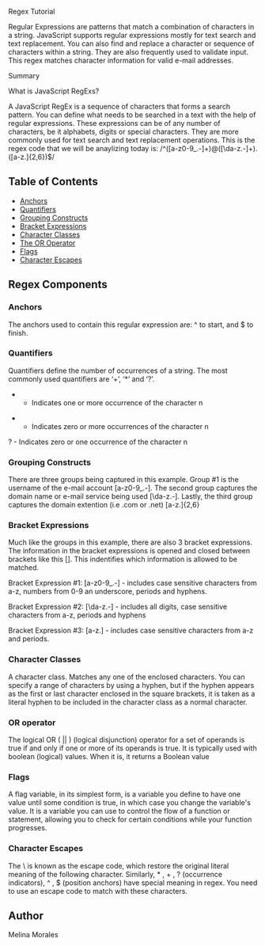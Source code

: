 Regex Tutorial

Regular Expressions are patterns that match a combination of characters in a string.
JavaScript supports regular expressions mostly for text search and text replacement.
You can also find and replace a character or sequence of characters within a string.
They are also frequently used to validate input. This regex matches character information for valid e-mail addresses.

Summary

What is JavaScript RegExs? 

A JavaScript RegEx is a sequence of characters that forms a search pattern. 
You can define what needs to be searched in a text with the help of regular expressions.
These expressions can be of any number of characters, be it alphabets, digits or special characters. 
They are more commonly used for text search and text replacement operations.
This is the regex code that we will be anaylizing today is: /^([a-z0-9_\.-]+)@([\da-z\.-]+)\.([a-z\.]{2,6})$/


## Table of Contents

- [Anchors](#anchors)
- [Quantifiers](#quantifiers)
- [Grouping Constructs](#grouping-constructs)
- [Bracket Expressions](#bracket-expressions)
- [Character Classes](#character-classes)
- [The OR Operator](#the-or-operator)
- [Flags](#flags)
- [Character Escapes](#character-escapes)

## Regex Components

### Anchors
The anchors used to contain this regular expression are: ^ to start, and $ to finish.

### Quantifiers
Quantifiers define the number of occurrences of a string.
The most commonly used quantifiers are ‘+’, ‘*’ and ‘?’. 

+ - Indicates one or more occurrence of the character n 

* - Indicates zero or more occurrences of the character n 

? - Indicates zero or one occurrence of the character n 

### Grouping Constructs
There are three groups being captured in this example. Group #1 is the username of the e-mail account [a-z0-9_\.-].
The second group captures the domain name or e-mail service being used [\da-z\.-]. 
Lastly, the third group captures the domain extention (i.e .com or .net) [a-z\.]{2,6}

### Bracket Expressions
Much like the groups in this example, there are also 3 bracket expressions. 
The information in the bracket expressions is opened and closed between brackets like this []. 
This indentifies which information is allowed to be matched.

Bracket Expression #1: [a-z0-9_\.-] - includes case sensitive characters from a-z, numbers from 0-9 an underscore, periods and hyphens.

Bracket Expression #2: [\da-z\.-] - includes all digits, case sensitive characters from a-z, periods and hyphens

Bracket Expression #3: [a-z\.] - includes case sensitive characters from a-z and periods.

### Character Classes
A character class. Matches any one of the enclosed characters. You can specify a range of characters by using a hyphen,
but if the hyphen appears as the first or last character enclosed in the square brackets, 
it is taken as a literal hyphen to be included in the character class as a normal character.

### OR operator
The logical OR ( || ) (logical disjunction) operator for a set of operands is true if and only if one or more of its operands is true. 
It is typically used with boolean (logical) values. When it is, it returns a Boolean value

### Flags
A flag variable, in its simplest form, is a variable you define to have one value until some condition is true, 
in which case you change the variable's value. It is a variable you can use to control the flow of a function or statement, 
allowing you to check for certain conditions while your function progresses.

### Character Escapes
The \ is known as the escape code, which restore the original literal meaning of the following character. 
Similarly, * , + , ? (occurrence indicators), ^ , $ (position anchors) have special meaning in regex.
You need to use an escape code to match with these characters.

## Author

Melina Morales 
